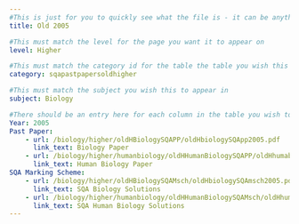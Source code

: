 ```yaml
---
#This is just for you to quickly see what the file is - it can be anything you want
title: Old 2005

#This must match the level for the page you want it to appear on
level: Higher

#This must match the category id for the table the table you wish this to appear in
category: sqapastpapersoldhigher

#This must match the subject you wish this to appear in
subject: Biology

#There should be an entry here for each column in the table you wish to populate:
Year: 2005
Past Paper:
    - url: /biology/higher/oldHBiologySQAPP/oldHbiologySQApp2005.pdf
      link_text: Biology Paper
    - url: /biology/higher/humanbiology/oldHHumanBiologySQAPP/oldHhumabioSQApp2005.pdf
      link_text: Human Biology Paper
SQA Marking Scheme:
    - url: /biology/higher/oldHBiologySQAMsch/oldHbiologySQAmsch2005.pdf
      link_text: SQA Biology Solutions
    - url: /biology/higher/humanbiology/oldHHumanBiologySQAMsch/oldHhumanbioSQAmsch2005.pdf
      link_text: SQA Human Biology Solutions
---
```


